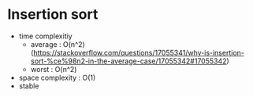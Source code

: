 # Insertion sort
- time complexitiy
  - average : O(n^2) (https://stackoverflow.com/questions/17055341/why-is-insertion-sort-%ce%98n2-in-the-average-case/17055342#17055342)
  - worst : O(n^2)
- space complexity : O(1)
- stable
